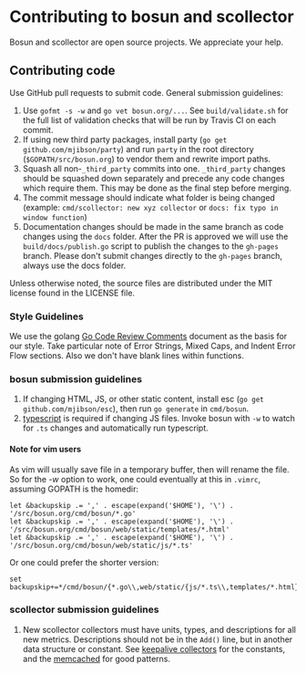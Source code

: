 # Contributing to bosun and scollector

Bosun and scollector are open source projects. We appreciate your help.

## Contributing code

Use GitHub pull requests to submit code. General submission guidelines:

1. Use `gofmt -s -w` and `go vet bosun.org/...`. See `build/validate.sh` for the full list of validation checks that will be run by Travis CI on each commit.
1. If using new third party packages, install party (`go get github.com/mjibson/party`) and run `party` in the root directory (`$GOPATH/src/bosun.org`) to vendor them and rewrite import paths.
1. Squash all non-`_third_party` commits into one. `_third_party` changes should be squashed down separately and precede any code changes which require them. This may be done as the final step before merging.
1. The commit message should indicate what folder is being changed (example: `cmd/scollector: new xyz collector` or `docs: fix typo in window function`)
1. Documentation changes should be made in the same branch as code changes using the `docs` folder. After the PR is approved we will use the `build/docs/publish.go` script to publish the changes to the `gh-pages` branch. Please don't submit changes directly to the `gh-pages` branch, always use the docs folder.

Unless otherwise noted, the source files are distributed under the MIT license found in the LICENSE file.

### Style Guidelines

We use the golang [Go Code Review Comments](https://github.com/golang/go/wiki/CodeReviewComments) document as the basis for our style. Take particular note of Error Strings, Mixed Caps, and Indent Error Flow sections. Also we don't have blank lines within functions.

### bosun submission guidelines

1. If changing HTML, JS, or other static content, install esc (`go get github.com/mjibson/esc`), then run `go generate` in `cmd/bosun`.
1. [typescript](https://www.npmjs.com/package/typescript) is required if changing JS files. Invoke bosun with `-w` to watch for `.ts` changes and automatically run typescript.

#### Note for vim users

As vim will usually save file in a temporary buffer, then will rename the file. 
So for the *-w* option to work, one could eventually at this in
`.vimrc`, assuming GOPATH is the homedir:

```
let &backupskip .= ',' . escape(expand('$HOME'), '\') . '/src/bosun.org/cmd/bosun/*.go'
let &backupskip .= ',' . escape(expand('$HOME'), '\') . '/src/bosun.org/cmd/bosun/web/static/templates/*.html'
let &backupskip .= ',' . escape(expand('$HOME'), '\') . '/src/bosun.org/cmd/bosun/web/static/js/*.ts'
```

Or one could prefer the shorter version:

```
set backupskip+=*/cmd/bosun/{*.go\\,web/static/{js/*.ts\\,templates/*.html}}
```

### scollector submission guidelines

1. New scollector collectors must have units, types, and descriptions for all new metrics. Descriptions should not be in the `Add()` line, but in another data structure or constant. See [keepalive collectors](https://github.com/bosun-monitor/bosun/blob/master/cmd/scollector/collectors/keepalived_linux.go) for the constants, and the [memcached](https://github.com/bosun-monitor/bosun/blob/master/cmd/scollector/collectors/memcached_unix.go) for good patterns.
